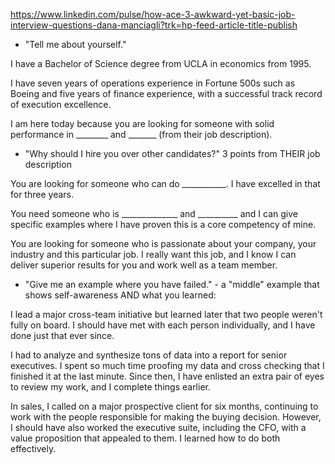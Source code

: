 
https://www.linkedin.com/pulse/how-ace-3-awkward-yet-basic-job-interview-questions-dana-manciagli?trk=hp-feed-article-title-publish

* "Tell me about yourself."  
 

 I have a Bachelor of Science degree from UCLA in economics from 1995.   
 
 I have seven years of operations experience in Fortune 500s such as Boeing and five years of finance experience, with a successful track record of execution excellence.  
 
 I am here today because you are looking for someone with solid performance in ________ and _______ (from their job description).

* "Why should I hire you over other candidates?"  3 points from THEIR job description  

 You are looking for someone who can do ___________. I have excelled in that for three years.  

 You need someone who is ______________ and __________ and I can give specific examples where I have proven this is a core competency of mine.  

 You are looking for someone who is passionate about your company, your industry and this particular job. I really want this job, and I know I can deliver superior results for you and work well as a team member.  

* "Give me an example where you have failed."  - a "middle" example that shows self-awareness AND what you learned:  

 I lead a major cross-team initiative but learned later that two people weren't fully on board. I should have met with each person individually, and I have done just that ever since.  

 I had to analyze and synthesize tons of data into a report for senior executives. I spent so much time proofing my data and cross checking that I finished it at the last minute. Since then, I have enlisted an extra pair of eyes to review my work, and I complete things earlier. 

 In sales, I called on a major prospective client for six months, continuing to work with the people responsible for making the buying decision. However, I should have also worked the executive suite, including the CFO, with a value proposition that appealed to them. I learned how to do both effectively.  

